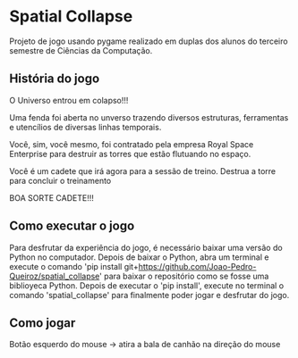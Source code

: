 # Spatial Collapse

Projeto de jogo usando pygame realizado em duplas dos alunos do terceiro semestre de Ciências da Computação. 

## História do jogo

O Universo entrou em colapso!!!

Uma fenda foi aberta no unverso trazendo diversos estruturas, ferramentas e utencílios de diversas linhas temporais.

Você, sim, você mesmo, foi contratado pela empresa Royal Space Enterprise para destruir as torres que estão flutuando no espaço.

Você é um cadete que irá agora para a sessão de treino. Destrua a torre para concluir o treinamento

BOA SORTE CADETE!!!

## Como executar o jogo

Para desfrutar da experiência do jogo, é necessário baixar uma versão do Python no computador. Depois de baixar o Python, abra um terminal e execute o comando 'pip install git+https://github.com/Joao-Pedro-Queiroz/spatial_collapse' para baixar o repositório como se fosse uma biblioyeca Python. Depois de executar o 'pip install', execute no terminal o comando 'spatial_collapse' para finalmente poder jogar e desfrutar do jogo.

## Como jogar

Botão esquerdo do mouse -> atira a bala de canhão na direção do mouse